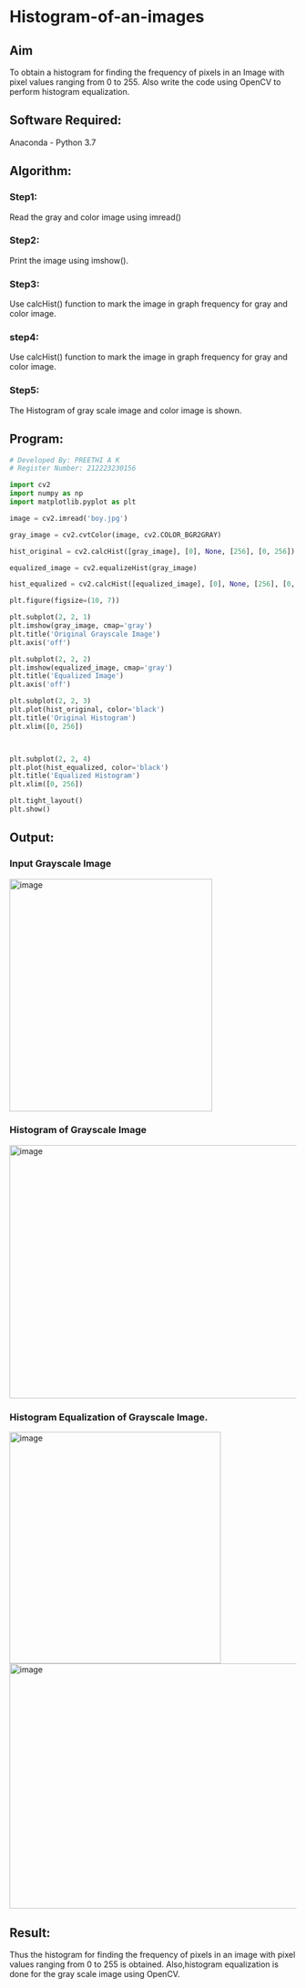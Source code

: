 # Histogram-of-an-images
## Aim
To obtain a histogram for finding the frequency of pixels in an Image with pixel values ranging from 0 to 255. Also write the code using OpenCV to perform histogram equalization.

## Software Required:
Anaconda - Python 3.7

## Algorithm:
### Step1:
Read the gray and color image using imread()

### Step2:
Print the image using imshow().



### Step3:
Use calcHist() function to mark the image in graph frequency for gray and color image.

### step4:
Use calcHist() function to mark the image in graph frequency for gray and color image.

### Step5:
The Histogram of gray scale image and color image is shown.


## Program:
```python
# Developed By: PREETHI A K
# Register Number: 212223230156

import cv2
import numpy as np
import matplotlib.pyplot as plt

image = cv2.imread('boy.jpg')

gray_image = cv2.cvtColor(image, cv2.COLOR_BGR2GRAY)

hist_original = cv2.calcHist([gray_image], [0], None, [256], [0, 256])

equalized_image = cv2.equalizeHist(gray_image)

hist_equalized = cv2.calcHist([equalized_image], [0], None, [256], [0, 256])

plt.figure(figsize=(10, 7))

plt.subplot(2, 2, 1)
plt.imshow(gray_image, cmap='gray')
plt.title('Original Grayscale Image')
plt.axis('off')

plt.subplot(2, 2, 2)
plt.imshow(equalized_image, cmap='gray')
plt.title('Equalized Image')
plt.axis('off')

plt.subplot(2, 2, 3)
plt.plot(hist_original, color='black')
plt.title('Original Histogram')
plt.xlim([0, 256])



plt.subplot(2, 2, 4)
plt.plot(hist_equalized, color='black')
plt.title('Equalized Histogram')
plt.xlim([0, 256])

plt.tight_layout()
plt.show()
```
## Output:
### Input Grayscale Image
<img width="356" height="408" alt="image" src="https://github.com/user-attachments/assets/436ff694-d6b9-431b-9436-0b4593e1d685" />


### Histogram of Grayscale Image

<img width="625" height="444" alt="image" src="https://github.com/user-attachments/assets/ae4ec5ab-5024-43db-bd54-9d4a959692b6" />

### Histogram Equalization of Grayscale Image.

<img width="371" height="406" alt="image" src="https://github.com/user-attachments/assets/0e775814-7169-4559-9ff8-2a0d16e069eb" />
<img width="617" height="430" alt="image" src="https://github.com/user-attachments/assets/92d05008-646f-4c61-8cc2-902128eb00c5" />

## Result: 
Thus the histogram for finding the frequency of pixels in an image with pixel values ranging from 0 to 255 is obtained. Also,histogram equalization is done for the gray scale image using OpenCV.
